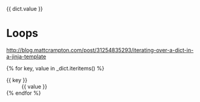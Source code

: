 {{ dict.value }}

# Loops
http://blog.mattcrampton.com/post/31254835293/iterating-over-a-dict-in-a-jinja-template

{% for key, value in _dict.iteritems() %}
      <dt>{{ key }}</dt>
      <dd>{{ value }}</dd>
{% endfor %}
